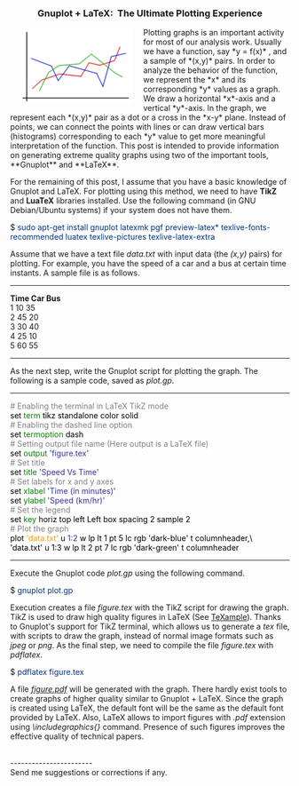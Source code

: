 
### <center>Gnuplot + LaTeX:&nbsp; The Ultimate Plotting Experience</center>
	  
<img src="figures/p1_graph_icon.png" hspace="20" style="float:left">
Plotting graphs is an important activity for most of our analysis
work. Usually we have a function, say *y = f(x)* , and a sample of
*(x,y)* pairs. In order to analyze the behavior of the function, we
represent the *x* and its corresponding *y* values as a graph. We draw
a horizontal *x*-axis and a vertical *y*-axis. In the graph, we
represent each *(x,y)* pair as a dot or a cross in the *x-y*
plane. Instead of points, we can connect the points with lines or can
draw vertical bars (histograms) corresponding to each *y* value to get
more meaningful interpretation of the function. This post is intended
to provide information on generating extreme quality graphs using two
of the important tools, **Gnuplot** and **LaTeX**.

For the remaining of this post, I assume that you have a basic
knowledge of Gnuplot and LaTeX. For plotting using this method, we
need to have **TikZ** and **LuaTeX** libraries installed. Use the
following command (in GNU Debian/Ubuntu systems) if your system does
not have them.

$ <font color="#003380">sudo apt-get install gnuplot latexmk pgf
preview-latex* texlive-fonts-recommended luatex texlive-pictures
texlive-latex-extra</font>

Assume that we have a text file *data.txt* with input data (the
*(x,y)* pairs) for plotting. For example, you have the speed of a car
and a bus at certain time instants. A sample file is as follows.

- - - -
**Time Car Bus**  
1 10 35  
2 45 20  
3 30 40  
4 25 10  
5 60 55<br>

- - - -


As the next step, write the Gnuplot script for plotting the graph.
The following is a sample code, saved as *plot.gp*.  

----------------------------------------------------------------------------------------  
<span style="color:#808080;"># Enabling the terminal in LaTeX TikZ mode</span><br>
<span style="color:#000000;">set</span> <span style="color:#008000;">term</span>
<span style="color:#000000;">tikz standalone color solid</span><br>
<span style="color:#808080;"># Enabling the dashed line option</span><br>
<span style="color:#000000;">set</span> <span style="color:#008000;">termoption</span> <span style="color:#000000;">dash</span><br>
<span style="color:#808080;"># Setting output file  name</span> <span style="color:#808080;">(Here output is a LaTeX file)</span><br>
<span style="color:#000000;">set</span> <span style="color:#008000;"> output</span> <span style="color:#333399;">'figure.tex'</span><br>
<span style="color:#808080;"># Set title</span><br>
<span style="color:#000000;">set</span> <span style="color:#008000;">title</span>
<span style="color:#333399;">'Speed Vs Time'</span><br>
<span style="color:#808080;"># Set labels for x and y axes</span><br>
<span style="color:#000000;">set</span> <span style="color:#008000;">xlabel</span>
<span style="color:#333399;">'Time (in minutes)'</span><br>
<span style="color:#000000;">set</span> <span style="color:#008000;">ylabel</span> <span style="color:#333399;">'Speed (km/hr)'</span><br>
<span style="color:#808080;"># Set the legend</span><br>
<span style="color:#000000;">set</span> <span style="color:#008000;">key</span> <span style="color:#000000;">horiz top left Left box spacing 2 sample 2</span><br>
<span style="color:#808080;"># Plot the graph</span><br>
<span style="color:#000000;">plot</span> <span style="color:#ff9900;">'data.txt'</span>
<span style="color:#000000;">u</span> <span style="color:#333399;">1:2</span>
<span style="color:#000000;">w lp lt 1 pt 5 lc rgb 'dark-blue' t columnheader,\ <br>
<span style="color:#000000;">'data.txt' u 1:3 w lp lt 2 pt 7 lc rgb 'dark-green' t columnheader</span><br>

----------------------------------------------------------------------------------------


Execute the Gnuplot code <em>plot.gp</em> using the following command.

$ <font color="#003380">gnuplot plot.gp</font>

Execution creates a file *figure.tex* with the TikZ script for drawing
the graph. TikZ is used to draw high quality figures in LaTeX (See <a
href="http://www.texample.net" target="_blank">TeXample</a>). Thanks
to Gnuplot's support for TikZ terminal, which allows us to generate a
*tex* file, with scripts to draw the graph, instead of normal image
formats such as *jpeg* or *png*. As the final step, we need to compile
the file *figure.tex* with *pdflatex*.

$ <font color="#003380">pdflatex figure.tex</font>

A file <a href="figures/p1_figure.pdf"
target="_blank">*figure.pdf*</a> will be generated with the
graph. There hardly exist tools to create graphs of higher quality
similar to Gnuplot + LaTeX. Since the graph is created using LaTeX,
the default font will be the same as the default font provided by
LaTeX. Also, LaTeX allows to import figures with *.pdf* extension
using *\includegraphics{}* command. Presence of such figures improves
the effective quality of technical papers.

<br>-----------------------<br>
Send me suggestions or corrections if any.
